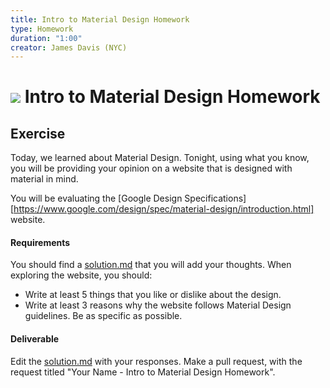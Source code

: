 ```yaml
---
title: Intro to Material Design Homework
type: Homework
duration: "1:00"
creator: James Davis (NYC)
---
```


# ![](https://ga-dash.s3.amazonaws.com/production/assets/logo-9f88ae6c9c3871690e33280fcf557f33.png) Intro to Material Design Homework

## Exercise

Today, we learned about Material Design. Tonight, using what you know, you will be providing your opinion on a website that is designed with material in mind.

You will be evaluating the [Google Design Specifications][https://www.google.com/design/spec/material-design/introduction.html] website.

#### Requirements

You should find a [solution.md](solution.md) that you will add your thoughts. When exploring the website, you should:

* Write at least 5 things that you like or dislike about the design.
* Write at least 3 reasons why the website follows Material Design guidelines. Be as specific as possible.

#### Deliverable

Edit the [solution.md](solution.md) with your responses. Make a pull request, with the request titled "Your Name - Intro to Material Design Homework".
